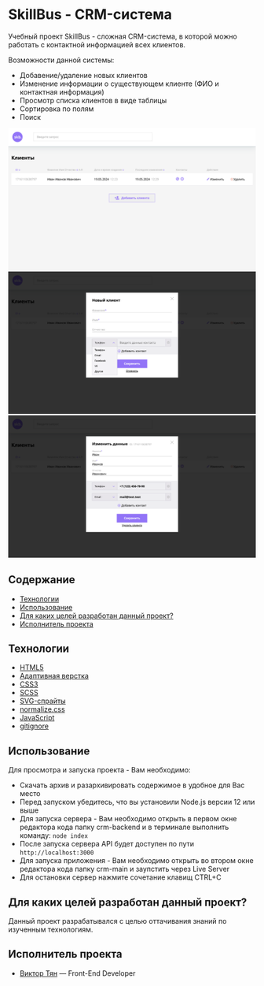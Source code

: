 # SkillBus - CRM-система

Учебный проект SkillBus - сложная CRM-система, в которой можно работать с контактной информацией всех клиентов.

Возможности данной системы:

- Добавение/удаление новых клиентов
- Изменение информации о существующем клиенте (ФИО и контактная информация)
- Просмотр списка клиентов в виде таблицы
- Сортировка по полям
- Поиск

![skb preview-1](https://github.com/vityan99/SkillBus-CRM/blob/main/skb-preview-1.png)
![skb preview-2](https://github.com/vityan99/SkillBus-CRM/blob/main/skb-preview-2.png)
![skb preview-3](https://github.com/vityan99/SkillBus-CRM/blob/main/skb-preview-3.png)

## Содержание

- [Технологии](#технологии)
- [Использование](#использование)
- [Для каких целей разработан данный проект?](#для-каких-целей-разработан-данный-проект)
- [Исполнитель проекта](#исполнитель-проекта)

## Технологии

- [HTML5](https://html.com/html5/)
- [Адаптивная верстка](https://habr.com/ru/companies/htmlacademy/articles/342066/)
- [CSS3](https://www.w3schools.com/W3CSS/)
- [SCSS](https://sass-scss.ru/guide/)
- [SVG-спрайты](https://doka.guide/html/svg-sprite/#:~:text=SVG-спрайт%20—%20это%20файл%2C%20получаемый,использовании%20векторной%20графики%20в%20разметке)
- [normalize.css](https://necolas.github.io/normalize.css/)
- [JavaScript](https://javascript.ru/)
- [gitignore](https://docs.gitignore.io/)

## Использование

Для просмотра и запуска проекта - Вам необходимо:

- Скачать архив и разархивировать содержимое в удобное для Вас место
- Перед запуском убедитесь, что вы установили Node.js версии 12 или выше
- Для запуска сервера - Вам необходимо открыть в первом окне редактора кода папку crm-backend и в терминале выполнить команду: `node index`
- После запуска сервера API будет доступен по пути `http://localhost:3000`
- Для запуска приложения - Вам необходимо открыть во втором окне редактора кода папку crm-main и заупстить через Live Server
- Для остановки сервер нажмите сочетание клавищ CTRL+C

## Для каких целей разработан данный проект?

Данный проект разрабатывался с целью оттачивания знаний по изученным технологиям.

## Исполнитель проекта

- [Виктор Тян](https://t.me/vityan00) — Front-End Developer
